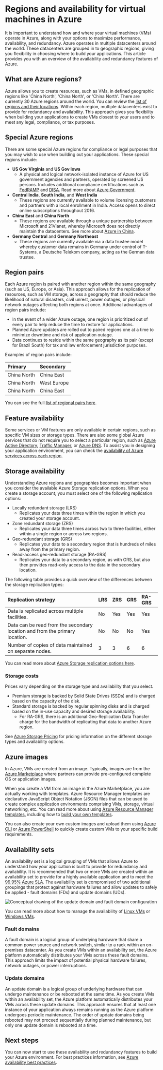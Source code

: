 # Regions and availability for virtual machines in Azure
It is important to understand how and where your virtual machines (VMs) operate in Azure, along with your options to maximize performance, availability, and redundancy. Azure operates in multiple datacenters around the world. These datacenters are grouped in to geographic regions, giving you flexibility in choosing where to build your applications. This article provides you with an overview of the availability and redundancy features of Azure.

## What are Azure regions?
Azure allows you to create resources, such as VMs, in defined geographic regions like 'China North', 'China North', or 'China North'. There are currently 30 Azure regions around the world. You can review the [list of regions and their locations](https://azure.microsoft.com/regions/). Within each region, multiple datacenters exist to provide for redundancy and availability. This approach gives you flexibility when building your applications to create VMs closest to your users and to meet any legal, compliance, or tax purposes.

## Special Azure regions
There are some special Azure regions for compliance or legal purposes that you may wish to use when building out your applications. These special regions include:

- **US Gov Virginia** and **US Gov Iowa**
    - A physical and logical network-isolated instance of Azure for US government agencies and partners, operated by screened US persons. Includes additional compliance certifications such as [FedRAMP](https://www.microsoft.com/TrustCenter/Compliance/FedRAMP) and [DISA](https://www.microsoft.com/TrustCenter/Compliance/DISA). Read more about [Azure Government](https://azure.microsoft.com/features/gov/).
- **Central India**, **South India**, and **West India**
    - These regions are currently available to volume licensing customers and partners with a local enrollment in India. Access opens to direct online subscriptions throughout 2016.
- **China East** and **China North**
    - These regions are available through a unique partnership between Microsoft and 21Vianet, whereby Microsoft does not directly maintain the datacenters. See more about [Azure in China](http://www.windowsazure.cn/).
- **Germany Central** and **Germany Northeast**
    - These regions are currently available via a data trustee model whereby customer data remains in Germany under control of T-Systems, a Deutsche Telekom company, acting as the German data trustee.

## Region pairs
Each Azure region is paired with another region within the same geography (such as US, Europe, or Asia). This approach allows for the replication of resources, such as VM storage, across a geography that should reduce the likelihood of natural disasters, civil unrest, power outages, or physical network outages affecting both regions at once. Additional advantages of region pairs include:

- In the event of a wider Azure outage, one region is prioritized out of every pair to help reduce the time to restore for applications. 
- Planned Azure updates are rolled out to paired regions one at a time to minimize downtime and risk of application outage.
- Data continues to reside within the same geography as its pair (except for Brazil South) for tax and law enforcement jurisdiction purposes.

Examples of region pairs include:

| Primary        | Secondary   |
|:---------------|:------------|
| China North        | China East     |
| China North   | West Europe |
| China North | China East   |

You can see the full [list of regional pairs here](/documentation/articles/best-practices-availability-paired-regions/#what-are-paired-regions).

## Feature availability
Some services or VM features are only available in certain regions, such as specific VM sizes or storage types. There are also some global Azure services that do not require you to select a particular region, such as [Azure Active Directory](/documentation/articles/active-directory-whatis/), [Traffic Manager](/documentation/articles/traffic-manager-overview/), or [Azure DNS](/documentation/articles/dns-overview/). To assist you in designing your application environment, you can check the [availability of Azure services across each region](https://azure.microsoft.com/regions/#services). 


## Storage availability
Understanding Azure regions and geographies becomes important when you consider the available Azure Storage replication options. When you create a storage account, you must select one of the following replication options:

- Locally redundant storage (LRS)
    - Replicates your data three times within the region in which you created your storage account.
- Zone redundant storage (ZRS)
    - Replicates your data three times across two to three facilities, either within a single region or across two regions.
- Geo-redundant storage (GRS)
    - Replicates your data to a secondary region that is hundreds of miles away from the primary region.
- Read-access geo-redundant storage (RA-GRS)
    - Replicates your data to a secondary region, as with GRS, but also then provides read-only access to the data in the secondary location.

The following table provides a quick overview of the differences between the storage replication types:

| Replication strategy                                                        | LRS | ZRS | GRS | RA-GRS |
|:----------------------------------------------------------------------------|:----|:----|:----|:-------|
| Data is replicated across multiple facilities.                              | No  | Yes | Yes | Yes    |
| Data can be read from the secondary location and from the primary location. | No  | No  | No  | Yes    |
| Number of copies of data maintained on separate nodes.                      | 3   | 3   | 6   | 6      |

You can read more about [Azure Storage replication options here](/documentation/articles/storage-redundancy/).

### Storage costs
Prices vary depending on the storage type and availability that you select. 

- Premium storage is backed by Solid State Drives (SSDs) and is charged based on the capacity of the disk.
- Standard storage is backed by regular spinning disks and is charged based on the in-use capacity and desired storage availability.
    - For RA-GRS, there is an additional Geo-Replication Data Transfer charge for the bandwidth of replicating that data to another Azure region.

See [Azure Storage Pricing](/pricing/details/storage/) for pricing information on the different storage types and availability options.


## Azure images
In Azure, VMs are created from an image. Typically, images are from the [Azure Marketplace](https://azure.microsoft.com/marketplace/) where partners can provide pre-configured complete OS or application images.

When you create a VM from an image in the Azure Marketplace, you are actually working with templates. Azure Resource Manager templates are declarative JavaScript Object Notation (JSON) files that can be used to create complex application environments comprising VMs, storage, virtual networking, etc. You can read more about using [Azure Resource Manager templates](/documentation/articles/resource-group-overview), including how to [build your own templates](/documentation/articles/resource-group-authoring-templates/).

You can also create your own custom images and upload them using [Azure CLI](/documentation/articles/virtual-machines-linux-upload-vhd/) or [Azure PowerShell](/documentation/articles/virtual-machines-windows-upload-image/) to quickly create custom VMs to your specific build requirements.

## Availability sets
An availability set is a logical grouping of VMs that allows Azure to understand how your application is built to provide for redundancy and availability. It is recommended that two or more VMs are created within an availability set to provide for a highly available application and to meet the [99.95% Azure SLA](/support/sla/virtual-machines/). The availability set is compromised of two additional groupings that protect against hardware failures and allow updates to safely be applied - fault domains (FDs) and update domains (UDs).

![Conceptual drawing of the update domain and fault domain configuration](./media/virtual-machines-common-regions-and-availability/ud-fd-configuration.png)

You can read more about how to manage the availability of [Linux VMs](/documentation/articles/virtual-machines-linux-manage-availability/) or [Windows VMs](/documentation/articles/virtual-machines-linux-manage-availability/).

### Fault domains
A fault domain is a logical group of underlying hardware that share a common power source and network switch, similar to a rack within an on-premises datacenter. As you create VMs within an availability set, the Azure platform automatically distributes your VMs across these fault domains. This approach limits the impact of potential physical hardware failures, network outages, or power interruptions.

### Update domains
An update domain is a logical group of underlying hardware that can undergo maintenance or be rebooted at the same time. As you create VMs within an availability set, the Azure platform automatically distributes your VMs across these update domains. This approach ensures that at least one instance of your application always remains running as the Azure platform undergoes periodic maintenance. The order of update domains being rebooted may not proceed sequentially during planned maintenance, but only one update domain is rebooted at a time.


## Next steps
You can now start to use these availability and redundancy features to build your Azure environment. For best practices information, see [Azure availability best practices](/documentation/articles/best-practices-availability-checklist/).